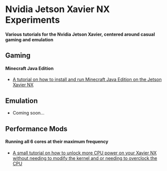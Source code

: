 # Nvidia Jetson Xavier NX Experiments

#### Various tutorials for the Nvidia Jetson Xavier, centered around casual gaming and emulation


## Gaming
#### Minecraft Java Edition
* [A tutorial on how to install and run Minecraft Java Edition on the Jetson Xavier NX](https://github.com/Grima04/jetson-xavier-experiments/blob/main/minecraft-java/Minecraft.md)

## Emulation
* Coming soon...

## Performance Mods
#### Running all 6 cores at their maximum frequency
* [A small tutorial on how to unlock more CPU power on your Xavier NX without needing to modify the kernel and or needing to overclock the CPU](https://github.com/Grima04/jetson-xavier-experiments/blob/main/performance-mods/More-CPU-Power.md)

